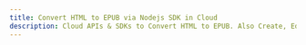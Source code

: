 ---title: Convert HTML to EPUB via Nodejs SDK in Clouddescription: Cloud APIs & SDKs to Convert HTML to EPUB. Also Create, Edit & Render Microsoft Word & OpenOffice documents in the Cloud.---